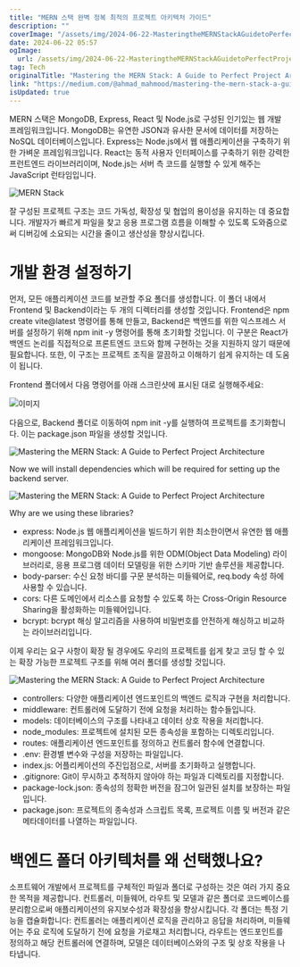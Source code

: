 ```yaml
---
title: "MERN 스택 완벽 정복 최적의 프로젝트 아키텍처 가이드"
description: ""
coverImage: "/assets/img/2024-06-22-MasteringtheMERNStackAGuidetoPerfectProjectArchitecture_0.png"
date: 2024-06-22 05:57
ogImage: 
  url: /assets/img/2024-06-22-MasteringtheMERNStackAGuidetoPerfectProjectArchitecture_0.png
tag: Tech
originalTitle: "Mastering the MERN Stack: A Guide to Perfect Project Architecture"
link: "https://medium.com/@ahmad_mahmood/mastering-the-mern-stack-a-guide-to-perfect-project-architecture-020605828ad0"
isUpdated: true
---
```





MERN 스택은 MongoDB, Express, React 및 Node.js로 구성된 인기있는 웹 개발 프레임워크입니다. MongoDB는 유연한 JSON과 유사한 문서에 데이터를 저장하는 NoSQL 데이터베이스입니다. Express는 Node.js에서 웹 애플리케이션을 구축하기 위한 가벼운 프레임워크입니다. React는 동적 사용자 인터페이스를 구축하기 위한 강력한 프런트엔드 라이브러리이며, Node.js는 서버 측 코드를 실행할 수 있게 해주는 JavaScript 런타임입니다.

![MERN Stack](/assets/img/2024-06-22-MasteringtheMERNStackAGuidetoPerfectProjectArchitecture_0.png)

잘 구성된 프로젝트 구조는 코드 가독성, 확장성 및 협업의 용이성을 유지하는 데 중요합니다. 개발자가 빠르게 파일을 찾고 응용 프로그램 흐름을 이해할 수 있도록 도와줌으로써 디버깅에 소요되는 시간을 줄이고 생산성을 향상시킵니다.

# 개발 환경 설정하기

<div class="content-ad"></div>

먼저, 모든 애플리케이션 코드를 보관할 주요 폴더를 생성합니다. 이 폴더 내에서 Frontend 및 Backend이라는 두 개의 디렉터리를 생성할 것입니다. Frontend은 npm create vite@latest 명령어를 통해 만들고, Backend은 백엔드를 위한 익스프레스 서버를 설정하기 위해 npm init -y 명령어를 통해 초기화할 것입니다. 이 구분은 React가 백엔드 논리를 직접적으로 프론트엔드 코드와 함께 구현하는 것을 지원하지 않기 때문에 필요합니다. 또한, 이 구조는 프로젝트 조직을 깔끔하고 이해하기 쉽게 유지하는 데 도움이 됩니다.

Frontend 폴더에서 다음 명령어를 아래 스크린샷에 표시된 대로 실행해주세요:

![이미지](/assets/img/2024-06-22-MasteringtheMERNStackAGuidetoPerfectProjectArchitecture_1.png)

다음으로, Backend 폴더로 이동하여 npm init -y를 실행하여 프로젝트를 초기화합니다. 이는 package.json 파일을 생성할 것입니다.

<div class="content-ad"></div>


![Mastering the MERN Stack: A Guide to Perfect Project Architecture](/assets/img/2024-06-22-MasteringtheMERNStackAGuidetoPerfectProjectArchitecture_2.png)

Now we will install dependencies which will be required for setting up the backend server.

![Mastering the MERN Stack: A Guide to Perfect Project Architecture](/assets/img/2024-06-22-MasteringtheMERNStackAGuidetoPerfectProjectArchitecture_3.png)

Why are we using these libraries?


<div class="content-ad"></div>

- express: Node.js 웹 애플리케이션을 빌드하기 위한 최소한이면서 유연한 웹 애플리케이션 프레임워크입니다.
- mongoose: MongoDB와 Node.js를 위한 ODM(Object Data Modeling) 라이브러리로, 응용 프로그램 데이터 모델링을 위한 스키마 기반 솔루션을 제공합니다.
- body-parser: 수신 요청 바디를 구문 분석하는 미들웨어로, req.body 속성 하에 사용할 수 있습니다.
- cors: 다른 도메인에서 리소스를 요청할 수 있도록 하는 Cross-Origin Resource Sharing을 활성화하는 미들웨어입니다.
- bcrypt: bcrypt 해싱 알고리즘을 사용하여 비밀번호를 안전하게 해싱하고 비교하는 라이브러리입니다.

이제 우리는 요구 사항이 확장 될 경우에도 우리의 프로젝트를 쉽게 찾고 코딩 할 수 있는 확장 가능한 프로젝트 구조를 위해 여러 폴더를 생성할 것입니다.

![Mastering the MERN Stack: A Guide to Perfect Project Architecture](/assets/img/2024-06-22-MasteringtheMERNStackAGuidetoPerfectProjectArchitecture_4.png)

- controllers: 다양한 애플리케이션 엔드포인트의 백엔드 로직과 구현을 처리합니다.
- middleware: 컨트롤러에 도달하기 전에 요청을 처리하는 함수들입니다.
- models: 데이터베이스의 구조를 나타내고 데이터 상호 작용을 처리합니다.
- node_modules: 프로젝트에 설치된 모든 종속성을 포함하는 디렉토리입니다.
- routes: 애플리케이션 엔드포인트를 정의하고 컨트롤러 함수에 연결합니다.
- .env: 환경별 변수와 구성을 저장하는 파일입니다.
- index.js: 어플리케이션의 주진입점으로, 서버를 초기화하고 실행합니다.
- .gitignore: Git이 무시하고 추적하지 않아야 하는 파일과 디렉토리를 지정합니다.
- package-lock.json: 종속성의 정확한 버전을 잠그어 일관된 설치를 보장하는 파일입니다.
- package.json: 프로젝트의 종속성과 스크립트 목록, 프로젝트 이름 및 버전과 같은 메타데이터를 나열하는 파일입니다.

<div class="content-ad"></div>

# 백엔드 폴더 아키텍처를 왜 선택했나요?

소프트웨어 개발에서 프로젝트를 구체적인 파일과 폴더로 구성하는 것은 여러 가지 중요한 목적을 제공합니다. 컨트롤러, 미들웨어, 라우트 및 모델과 같은 폴더로 코드베이스를 분리함으로써 애플리케이션의 유지보수성과 확장성을 향상시킵니다. 각 폴더는 특정 기능을 캡슐화합니다: 컨트롤러는 애플리케이션 로직을 관리하고 응답을 처리하며, 미들웨어는 주요 로직에 도달하기 전에 요청을 가로채고 처리합니다, 라우트는 엔드포인트를 정의하고 해당 컨트롤러에 연결하며, 모델은 데이터베이스와의 구조 및 상호 작용을 나타냅니다.